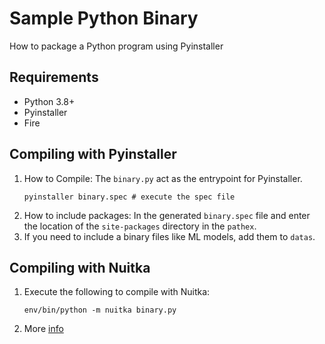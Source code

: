 # Sample Python Binary
How to package a Python program using Pyinstaller

## Requirements
- Python 3.8+
- Pyinstaller
- Fire

## Compiling with Pyinstaller
1. How to Compile: The `binary.py` act as the entrypoint for Pyinstaller.
    ```
    pyinstaller binary.spec # execute the spec file
    ```
2. How to include packages: In the generated `binary.spec` file and enter the location of the `site-packages` directory in the `pathex`.
3. If you need to include a binary files like ML models, add them to `datas`.

## Compiling with Nuitka
1. Execute the following to compile with Nuitka:
    ```
    env/bin/python -m nuitka binary.py
    ```
2. More [info](https://github.com/Nuitka/Nuitka)

